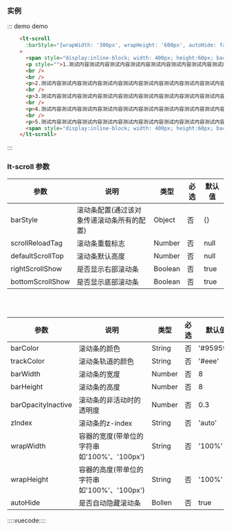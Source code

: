 ### 实例

::: demo demo

```html
    <lt-scroll
      :barStyle="{wrapWidth: '300px', wrapHeight: '600px', autoHide: false}"
    >
      <span style="display:inline-block; width: 400px; height:60px; background: linear-gradient(to right, blue, white); border: 1px solid black;"></span>
      <p style="">1.测试内容测试内容测试内容测试内容测试内容测试内容测试内容测试内容测试内容</p>
      <br />
      <br />
      <p>2.测试内容测试内容测试内容测试内容测试内容测试内容测试内容测试内容测试内容</p>
      <br />
      <p>3.测试内容测试内容测试内容测试内容测试内容测试内容测试内容测试内容测试内容</p>
      <br />
      <p>4.测试内容测试内容测试内容测试内容测试内容测试内容测试内容测试内容测试内容</p>
      <br />
      <p>5.测试内容测试内容测试内容测试内容测试内容测试内容测试内容测试内容测试内容</p>
      <span style="display:inline-block; width: 400px; height:60px; background: linear-gradient(to right, blue, white); border: 1px solid black;"></span>
    </lt-scroll>
```

:::

### lt-scroll 参数

| 参数             | 说明                                       | 类型   | 必选 | 默认值 |
| ---------------- | ------------------------------------------ | ------ | ---- | ------ |
| barStyle         | 滚动条配置(通过该对象传递滚动条所有的配置) | Object | 否   | {}     |
| scrollReloadTag  | 滚动条重载标志                             | Number | 否   | null   |
| defaultScrollTop | 滚动条默认高度                             | Number | 否   | null   |
| rightScrollShow | 是否显示右部滚动条                             | Boolean | 否   | true   |
| bottomScrollShow | 是否显示底部滚动条                             | Boolean | 否   | true   |

<br>
<br>

参数|说明|类型|必选|默认值
--------|--------|--------|--------|--------
barColor|滚动条的颜色|String|否|'#959595'
trackColor|滚动条轨道的颜色|String|否|'#eee'
barWidth|滚动条的宽度|Number|否|8
barHeight|滚动条的高度|Number|否|8
barOpacityInactive|滚动条的非活动时的透明度|Number|否|0.3
zIndex|滚动条的z-index|String|否|'auto'
wrapWidth|容器的宽度(带单位的字符串如'100%'、'100px')|String|否|'100%'
wrapHeight|容器的高度(带单位的字符串如'100%'、'100px')|String|否|'100%'
autoHide|是否自动隐藏滚动条|Bollen|否|true

::::vuecode::::

<style lang='less'>

</style>
